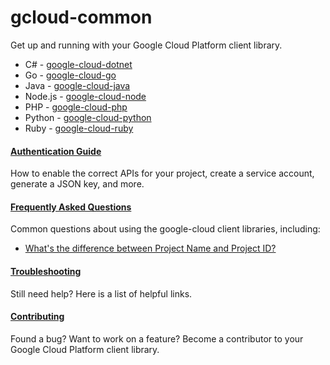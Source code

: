# gcloud-common

Get up and running with your Google Cloud Platform client library.

  - C# - [google-cloud-dotnet](https://github.com/googlecloudplatform/google-cloud-dotnet)
  - Go - [google-cloud-go](https://github.com/googlecloudplatform/google-cloud-go)
  - Java - [google-cloud-java](https://github.com/googlecloudplatform/google-cloud-java)
  - Node.js - [google-cloud-node](https://github.com/googlecloudplatform/google-cloud-node)
  - PHP - [google-cloud-php](https://github.com/googlecloudplatform/google-cloud-php)
  - Python - [google-cloud-python](https://github.com/googlecloudplatform/google-cloud-python)
  - Ruby - [google-cloud-ruby](https://github.com/googlecloudplatform/google-cloud-ruby)

#### [Authentication Guide](authentication/readme.md)

How to enable the correct APIs for your project, create a service account, generate a JSON key, and more.

#### [Frequently Asked Questions](faq/readme.md)

Common questions about using the google-cloud client libraries, including:

  - [What's the difference between Project Name and Project ID?](faq/readme.md#project-terms)

#### [Troubleshooting](troubleshooting/readme.md)

Still need help? Here is a list of helpful links.

#### [Contributing](contributing/readme.md)

Found a bug? Want to work on a feature? Become a contributor to your Google Cloud Platform client library.
